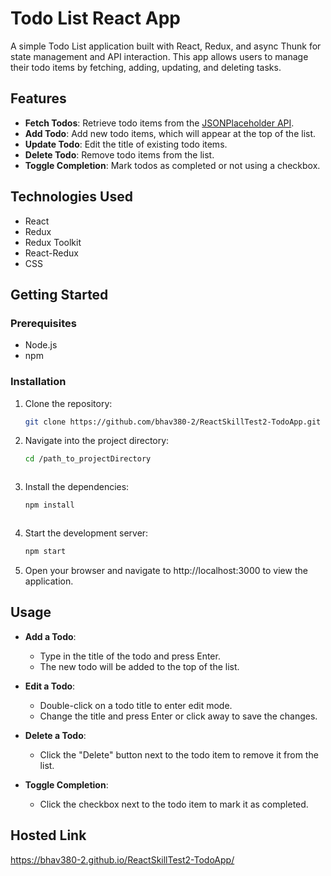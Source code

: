 # Todo List React App

A simple Todo List application built with React, Redux, and async Thunk for state management and API interaction. This app allows users to manage their todo items by fetching, adding, updating, and deleting tasks.

## Features

- **Fetch Todos**: Retrieve todo items from the [JSONPlaceholder API](https://jsonplaceholder.typicode.com/todos).
- **Add Todo**: Add new todo items, which will appear at the top of the list.
- **Update Todo**: Edit the title of existing todo items.
- **Delete Todo**: Remove todo items from the list.
- **Toggle Completion**: Mark todos as completed or not using a checkbox.

## Technologies Used

- React
- Redux
- Redux Toolkit
- React-Redux
- CSS

## Getting Started

### Prerequisites

- Node.js 
- npm 

### Installation

1. Clone the repository:

   ```bash
   git clone https://github.com/bhav380-2/ReactSkillTest2-TodoApp.git

2. Navigate into the project directory:
   ```bash
   cd /path_to_projectDirectory
   


3. Install the dependencies:
   ```bash
   npm install



4. Start the development server:
   ```bash
   npm start


5. Open your browser and navigate to http://localhost:3000 to view the application.





## Usage

- **Add a Todo**: 
  - Type in the title of the todo and press Enter. 
  - The new todo will be added to the top of the list.
  
- **Edit a Todo**: 
  - Double-click on a todo title to enter edit mode. 
  - Change the title and press Enter or click away to save the changes.
  
- **Delete a Todo**: 
  - Click the "Delete" button next to the todo item to remove it from the list.
  
- **Toggle Completion**: 
  - Click the checkbox next to the todo item to mark it as completed.



## Hosted Link
https://bhav380-2.github.io/ReactSkillTest2-TodoApp/

